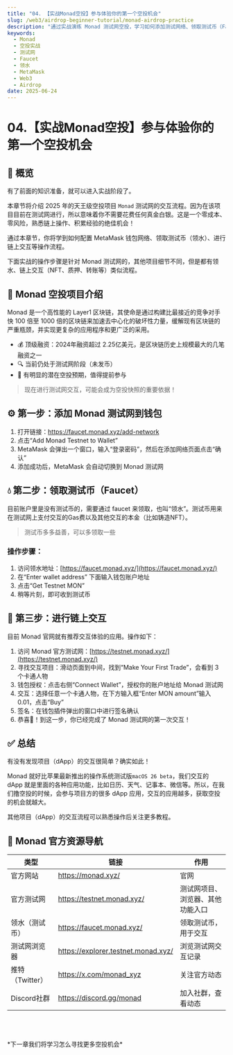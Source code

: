 ```yaml
---
title: "04. 【实战Monad空投】参与体验你的第一个空投机会"
slug: /web3/airdrop-beginner-tutorial/monad-airdrop-practice
description: "通过实战演练 Monad 测试网空投，学习如何添加测试网络、领取测试币（Faucet）以及进行基本的链上交互。这是一个零成本、零风险的绝佳实战机会。"
keywords:
  - Monad
  - 空投实战
  - 测试网
  - Faucet
  - 领水
  - MetaMask
  - Web3
  - Airdrop
date: 2025-06-24
---
```


# 04.【实战Monad空投】参与体验你的第一个空投机会

## 📌 概览

有了前面的知识准备，就可以进入实战阶段了。

本章节将介绍 2025 年的天王级空投项目 `Monad` 测试网的交互流程。因为在该项目目前在测试网进行，所以意味着你不需要花费任何真金白银。这是一个零成本、零风险，熟悉链上操作、积累经验的绝佳机会！

通过本章节，你将学到如何配置 MetaMask 钱包网络、领取测试币（领水）、进行链上交互等操作流程。

下面实战的操作步骤是针对 Monad 测试网的，其他项目细节不同，但是都有领水、链上交互（NFT、质押、转账等）类似流程。

## 🚀 Monad 空投项目介绍

Monad 是一个高性能的 Layer1 区块链，其使命是通过构建比最接近的竞争对手快 100 倍至 1000 倍的区块链来加速去中心化的破坏性力量，缓解现有区块链的严重瓶颈，并实现更复杂的应用程序和更广泛的采用。

- 💰 顶级融资：2024年融资超过 2.25亿美元，是区块链历史上规模最大的几笔融资之一
- 🔍 当前仍处于测试网阶段（未发币）
- 🎯 有明显的潜在空投预期，值得提前参与

> 现在进行测试网交互，可能会成为空投快照的重要依据！

## ⚙️ 第一步：添加 Monad 测试网到钱包

1. 打开链接：https://faucet.monad.xyz/add-network 
2. 点击“Add Monad Testnet to Wallet”
3. MetaMask 会弹出一个窗口，输入“登录密码”，然后在添加网络页面点击“确认”
4. 添加成功后，MetaMask 会自动切换到 Monad 测试网


## 💧 第二步：领取测试币（Faucet）

目前账户里是没有测试币的，需要通过 faucet 来领取，也叫“领水”。测试币用来在测试网上支付交互的Gas费以及其他交互的本金（比如铸造NFT）。

> 测试币多多益善，可以多领取一些

### 操作步骤：

1. 访问领水地址：[https://faucet.monad.xyz/](https://faucet.monad.xyz/)
2. 在“Enter wallet address” 下面输入钱包账户地址
3. 点击“Get Testnet MON”
4. 稍等片刻，即可收到测试币

## 🔄 第三步：进行链上交互

目前 Monad 官网就有推荐交互体验的应用。操作如下：

1. 访问 Monad 官方测试网：[https://testnet.monad.xyz/](https://testnet.monad.xyz/)
2. 寻找交互项目：滑动页面到中间，找到“Make Your First Trade”，会看到 3 个卡通人物
3. 钱包授权：点击右侧“Connect Wallet”，授权你的账户地址给 Monad 测试网
4. 交互：选择任意一个卡通人物，在下方输入框“Enter MON amount”输入 0.01，点击“Buy”
5. 签名：在钱包插件弹出的窗口中进行签名确认
6. 恭喜🎉！到这一步，你已经完成了 Monad 测试网的第一次交互！


## ✅ 总结

有没有发现项目（dApp）的交互很简单？确实如此！

Monad 就好比苹果最新推出的操作系统测试版`macOS 26 beta`，我们交互的 dApp 就是里面的各种应用功能，比如日历、天气、记事本、微信等。所以，在我们撸空投的时候，会参与项目方的很多 dApp 应用，交互的应用越多，获取空投的机会就越大。

其他项目（dApp）的交互流程可以熟悉操作后关注更多教程。

## 🔗 Monad 官方资源导航

| 类型     | 链接                                | 作用 |
|----------|-------------------------------------|------|
| 官方网站 | https://monad.xyz/            | 官网 |
| 官方测试网 | https://testnet.monad.xyz/            | 测试网项目、浏览器、其他功能入口 |
| 领水（测试币）   | https://faucet.monad.xyz/           | 领取测试币，用于交互 |
| 测试网浏览器 | https://explorer.testnet.monad.xyz/ | 浏览测试网交互记录 |
| 推特（Twitter） | https://x.com/monad_xyz       | 关注官方动态 |
| Discord社群  | https://discord.gg/monad            | 加入社群，查看动态 |

<br />
<br />
<br />
*下一章我们将学习怎么寻找更多空投机会*